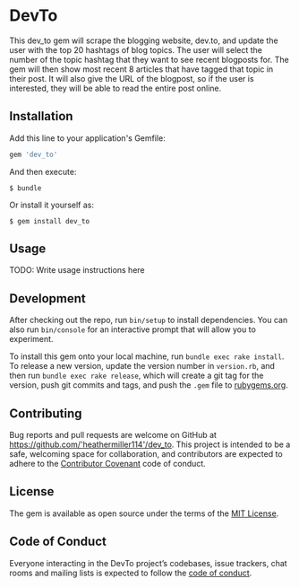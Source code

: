 # DevTo

This dev_to gem will scrape the blogging website, dev.to, and update the user with the top 20 hashtags of blog topics. The user will select the number of the topic hashtag that they want to see recent blogposts for. The gem will then show most recent 8 articles that have tagged that topic in their post. It will also give the URL of the blogpost, so if the user is interested, they will be able to read the entire post online.

## Installation

Add this line to your application's Gemfile:

```ruby
gem 'dev_to'
```

And then execute:

    $ bundle

Or install it yourself as:

    $ gem install dev_to

## Usage

TODO: Write usage instructions here

## Development

After checking out the repo, run `bin/setup` to install dependencies. You can also run `bin/console` for an interactive prompt that will allow you to experiment.

To install this gem onto your local machine, run `bundle exec rake install`. To release a new version, update the version number in `version.rb`, and then run `bundle exec rake release`, which will create a git tag for the version, push git commits and tags, and push the `.gem` file to [rubygems.org](https://rubygems.org).

## Contributing

Bug reports and pull requests are welcome on GitHub at https://github.com/'heathermiller114'/dev_to. This project is intended to be a safe, welcoming space for collaboration, and contributors are expected to adhere to the [Contributor Covenant](http://contributor-covenant.org) code of conduct.

## License

The gem is available as open source under the terms of the [MIT License](https://opensource.org/licenses/MIT).

## Code of Conduct

Everyone interacting in the DevTo project’s codebases, issue trackers, chat rooms and mailing lists is expected to follow the [code of conduct](https://github.com/'heathermiller114'/dev_to/blob/master/CODE_OF_CONDUCT.md).
